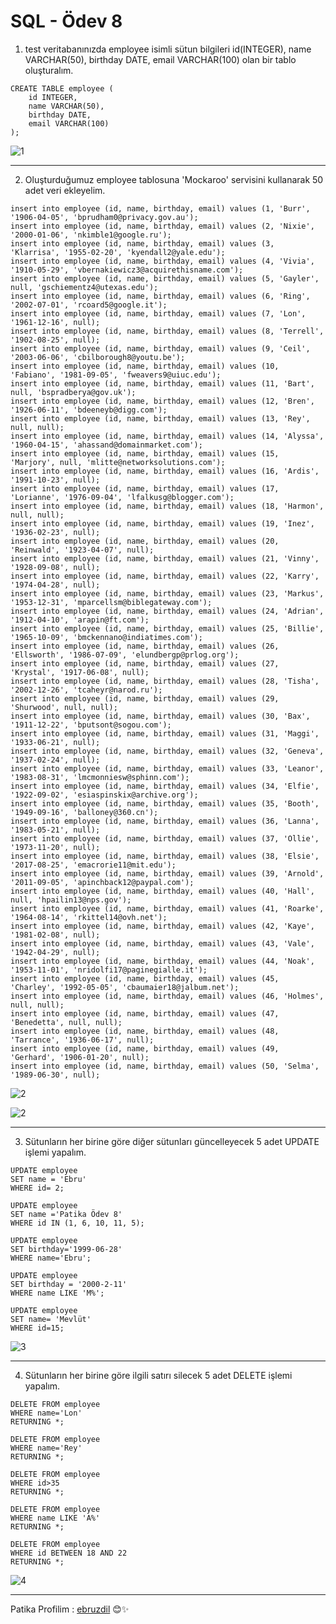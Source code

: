 # SQL - Ödev 8

1. test veritabanınızda employee isimli sütun bilgileri id(INTEGER), name VARCHAR(50), birthday DATE, email VARCHAR(100) olan bir tablo oluşturalım.
```
CREATE TABLE employee (
	id INTEGER,
	name VARCHAR(50), 
	birthday DATE, 
	email VARCHAR(100)
);
```

![1](https://user-images.githubusercontent.com/70747048/221367909-3bf444c3-b914-4d2d-aa51-609e1c73e04b.png)

---

2. Oluşturduğumuz employee tablosuna 'Mockaroo' servisini kullanarak 50 adet veri ekleyelim.
```
insert into employee (id, name, birthday, email) values (1, 'Burr', '1906-04-05', 'bprudham0@privacy.gov.au');
insert into employee (id, name, birthday, email) values (2, 'Nixie', '2000-01-06', 'nkimble1@google.ru');
insert into employee (id, name, birthday, email) values (3, 'Klarrisa', '1955-02-20', 'kyendall2@yale.edu');
insert into employee (id, name, birthday, email) values (4, 'Vivia', '1910-05-29', 'vbernakiewicz3@acquirethisname.com');
insert into employee (id, name, birthday, email) values (5, 'Gayler', null, 'gschiementz4@utexas.edu');
insert into employee (id, name, birthday, email) values (6, 'Ring', '2002-07-01', 'rcoard5@google.it');
insert into employee (id, name, birthday, email) values (7, 'Lon', '1961-12-16', null);
insert into employee (id, name, birthday, email) values (8, 'Terrell', '1902-08-25', null);
insert into employee (id, name, birthday, email) values (9, 'Ceil', '2003-06-06', 'cbilborough8@youtu.be');
insert into employee (id, name, birthday, email) values (10, 'Fabiano', '1981-09-05', 'fweavers9@uiuc.edu');
insert into employee (id, name, birthday, email) values (11, 'Bart', null, 'bspradberya@gov.uk');
insert into employee (id, name, birthday, email) values (12, 'Bren', '1926-06-11', 'bdeeneyb@digg.com');
insert into employee (id, name, birthday, email) values (13, 'Rey', null, null);
insert into employee (id, name, birthday, email) values (14, 'Alyssa', '1960-04-15', 'ahassand@domainmarket.com');
insert into employee (id, name, birthday, email) values (15, 'Marjory', null, 'mlitte@networksolutions.com');
insert into employee (id, name, birthday, email) values (16, 'Ardis', '1991-10-23', null);
insert into employee (id, name, birthday, email) values (17, 'Lorianne', '1976-09-04', 'lfalkusg@blogger.com');
insert into employee (id, name, birthday, email) values (18, 'Harmon', null, null);
insert into employee (id, name, birthday, email) values (19, 'Inez', '1936-02-23', null);
insert into employee (id, name, birthday, email) values (20, 'Reinwald', '1923-04-07', null);
insert into employee (id, name, birthday, email) values (21, 'Vinny', '1928-09-08', null);
insert into employee (id, name, birthday, email) values (22, 'Karry', '1974-04-28', null);
insert into employee (id, name, birthday, email) values (23, 'Markus', '1953-12-31', 'mparcellsm@biblegateway.com');
insert into employee (id, name, birthday, email) values (24, 'Adrian', '1912-04-10', 'arapin@ft.com');
insert into employee (id, name, birthday, email) values (25, 'Billie', '1965-10-09', 'bmckennano@indiatimes.com');
insert into employee (id, name, birthday, email) values (26, 'Ellsworth', '1986-07-09', 'elundbergp@prlog.org');
insert into employee (id, name, birthday, email) values (27, 'Krystal', '1917-06-08', null);
insert into employee (id, name, birthday, email) values (28, 'Tisha', '2002-12-26', 'tcaheyr@narod.ru');
insert into employee (id, name, birthday, email) values (29, 'Shurwood', null, null);
insert into employee (id, name, birthday, email) values (30, 'Bax', '1911-12-22', 'bputsont@sogou.com');
insert into employee (id, name, birthday, email) values (31, 'Maggi', '1933-06-21', null);
insert into employee (id, name, birthday, email) values (32, 'Geneva', '1937-02-24', null);
insert into employee (id, name, birthday, email) values (33, 'Leanor', '1983-08-31', 'lmcmonniesw@sphinn.com');
insert into employee (id, name, birthday, email) values (34, 'Elfie', '1922-09-02', 'esiaspinskix@archive.org');
insert into employee (id, name, birthday, email) values (35, 'Booth', '1949-09-16', 'balloney@360.cn');
insert into employee (id, name, birthday, email) values (36, 'Lanna', '1983-05-21', null);
insert into employee (id, name, birthday, email) values (37, 'Ollie', '1973-11-20', null);
insert into employee (id, name, birthday, email) values (38, 'Elsie', '2017-08-25', 'emacrorie11@mit.edu');
insert into employee (id, name, birthday, email) values (39, 'Arnold', '2011-09-05', 'apinchback12@paypal.com');
insert into employee (id, name, birthday, email) values (40, 'Hall', null, 'hpailin13@nps.gov');
insert into employee (id, name, birthday, email) values (41, 'Roarke', '1964-08-14', 'rkittel14@ovh.net');
insert into employee (id, name, birthday, email) values (42, 'Kaye', '1981-02-08', null);
insert into employee (id, name, birthday, email) values (43, 'Vale', '1942-04-29', null);
insert into employee (id, name, birthday, email) values (44, 'Noak', '1953-11-01', 'nridolfi17@paginegialle.it');
insert into employee (id, name, birthday, email) values (45, 'Charley', '1992-05-05', 'cbaumaier18@jalbum.net');
insert into employee (id, name, birthday, email) values (46, 'Holmes', null, null);
insert into employee (id, name, birthday, email) values (47, 'Benedetta', null, null);
insert into employee (id, name, birthday, email) values (48, 'Tarrance', '1936-06-17', null);
insert into employee (id, name, birthday, email) values (49, 'Gerhard', '1906-01-20', null);
insert into employee (id, name, birthday, email) values (50, 'Selma', '1989-06-30', null);
```

![2](https://user-images.githubusercontent.com/70747048/221367911-f33c9007-7d33-4d96-ac70-034d57200eb2.png)


![2](https://user-images.githubusercontent.com/70747048/221367912-637d9c01-7bf0-4afc-9ffb-ed3b70cc2d87.png)

---

3. Sütunların her birine göre diğer sütunları güncelleyecek 5 adet UPDATE işlemi yapalım.
```
UPDATE employee
SET name = 'Ebru'
WHERE id= 2;

UPDATE employee
SET name ='Patika Ödev 8'
WHERE id IN (1, 6, 10, 11, 5);

UPDATE employee
SET birthday='1999-06-28'
WHERE name='Ebru';

UPDATE employee
SET birthday = '2000-2-11'
WHERE name LIKE 'M%';

UPDATE employee
SET name= 'Mevlüt'
WHERE id=15;
```

![3](https://user-images.githubusercontent.com/70747048/221367915-9d807c1b-0415-4d4b-84d2-df1a45b223ad.png)

---

4. Sütunların her birine göre ilgili satırı silecek 5 adet DELETE işlemi yapalım.
```
DELETE FROM employee
WHERE name='Lon'
RETURNING *;

DELETE FROM employee
WHERE name='Rey'
RETURNING *;

DELETE FROM employee
WHERE id>35
RETURNING *;

DELETE FROM employee
WHERE name LIKE 'A%'
RETURNING *;

DELETE FROM employee
WHERE id BETWEEN 18 AND 22
RETURNING *;
```

![4](https://user-images.githubusercontent.com/70747048/221367916-795fd301-1534-410f-8db2-7fec1131f8dc.png)

---

Patika Profilim : [ebruzdil](https://app.patika.dev/ebruzdil)  😊✨
